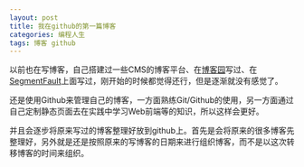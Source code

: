 ```yaml
---
layout: post
title: 我在github的第一篇博客
categories: 编程人生
tags: 博客 github
---
```



以前也在写博客，自己搭建过一些CMS的博客平台、在[博客园](http://www.cnblogs.com/xumenger)写过、在[SegmentFault](http://segmentfault.com/blog/xumenger)上面写过，刚开始的时候都觉得还行，但是逐渐就没有感觉了。

还是使用Github来管理自己的博客，一方面熟练Git/Github的使用，另一方面通过自己定制静态页面去在实践中学习Web前端等的知识，所以这样会更好。

并且会逐步将原来写过的博客整理好放到github上。首先是会将原来的很多博客先整理好，另外就是还是按照原来的写博客的日期来进行组织博客，而不是以这次转移博客的时间来组织。
